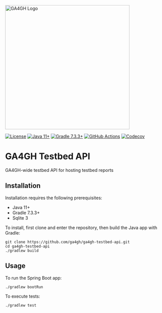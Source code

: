 <img src="https://www.ga4gh.org/wp-content/themes/ga4gh-theme/gfx/GA-logo-horizontal-tag-RGB.svg" alt="GA4GH Logo" style="width: 400px;"/>

[![License](https://img.shields.io/badge/License-Apache%202.0-blue.svg?style=flat-square)](https://opensource.org/licenses/Apache-2.0)
[![Java 11+](https://img.shields.io/badge/java-11+-blue.svg?style=flat-square)](https://www.java.com)
[![Gradle 7.3.3+](https://img.shields.io/badge/gradle-7.3.2+-blue.svg?style=flat-square)](https://gradle.org/)
[![GitHub Actions](https://img.shields.io/github/workflow/status/ga4gh/ga4gh-testbed-api/Tests/main)](https://github.com/ga4gh/ga4gh-testbed-api/actions)
[![Codecov](https://img.shields.io/codecov/c/github/ga4gh/ga4gh-testbed-api?style=flat-square)](https://app.codecov.io/gh/ga4gh/ga4gh-testbed-api)

# GA4GH Testbed API

GA4GH-wide testbed API for hosting testbed reports

## Installation

Installation requires the following prerequisites:
* Java 11+
* Gradle 7.3.3+
* Sqlite 3

To install, first clone and enter the repository, then build the Java app with Gradle:

```
git clone https://github.com/ga4gh/ga4gh-testbed-api.git
cd ga4gh-testbed-api
./gradlew build
```

## Usage

To run the Spring Boot app:

```
./gradlew bootRun
```

To execute tests:

```
./gradlew test
```